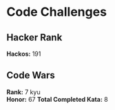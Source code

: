 # Code Challenges

## Hacker Rank

**Hackos:** 191

## Code Wars

**Rank:** 7 kyu  
**Honor:** 67
**Total Completed Kata:** 8  
